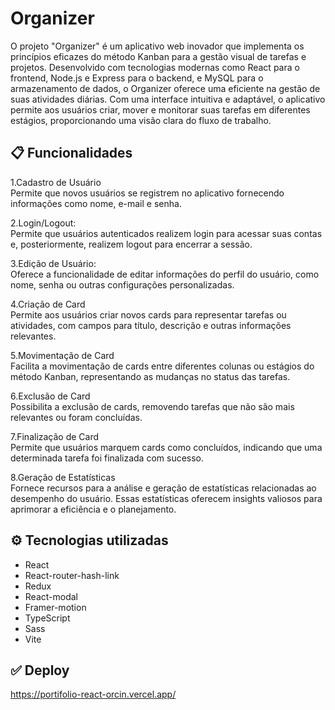 # Organizer

O projeto "Organizer" é um aplicativo web inovador que implementa os princípios eficazes do método Kanban para a gestão visual de tarefas e projetos. Desenvolvido com tecnologias modernas como React para o frontend, Node.js e Express para o backend, e MySQL para o armazenamento de dados, o Organizer oferece uma eficiente na gestão de suas atividades diárias. Com uma interface intuitiva e adaptável, o aplicativo permite aos usuários criar, mover e monitorar suas tarefas em diferentes estágios, proporcionando uma visão clara do fluxo de trabalho.

## 📋 Funcionalidades

1.Cadastro de Usuário</br>
  Permite que novos usuários se registrem no aplicativo fornecendo informações como nome, e-mail e senha.
  
2.Login/Logout:</br>
Permite que usuários autenticados realizem login para acessar suas contas e, posteriormente, realizem logout para encerrar a sessão.

3.Edição de Usuário:</br>
Oferece a funcionalidade de editar informações do perfil do usuário, como nome, senha ou outras configurações personalizadas.

4.Criação de Card</br>
Permite aos usuários criar novos cards para representar tarefas ou atividades, com campos para título, descrição e outras informações relevantes.

5.Movimentação de Card</br>
Facilita a movimentação de cards entre diferentes colunas ou estágios do método Kanban, representando as mudanças no status das tarefas.

6.Exclusão de Card</br>
Possibilita a exclusão de cards, removendo tarefas que não são mais relevantes ou foram concluídas.</br>

7.Finalização de Card</br>
Permite que usuários marquem cards como concluídos, indicando que uma determinada tarefa foi finalizada com sucesso.

8.Geração de Estatísticas</br>
Fornece recursos para a análise e geração de estatísticas relacionadas ao desempenho do usuário. Essas estatísticas oferecem insights valiosos para aprimorar a eficiência e o planejamento.


## ⚙️ Tecnologias utilizadas

- React
- React-router-hash-link
- Redux
- React-modal
- Framer-motion
- TypeScript
- Sass
- Vite


## ✅ Deploy

https://portifolio-react-orcin.vercel.app/
